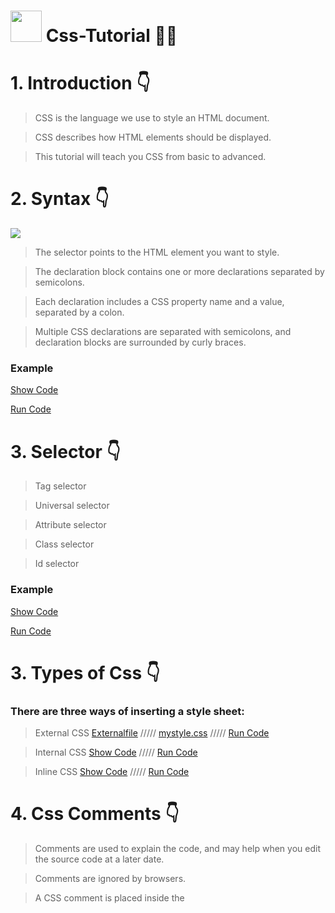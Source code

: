 # <img src="https://cdn-icons-png.flaticon.com/512/732/732190.png" width="50px"> Css-Tutorial 🧑‍🎓


# 1. Introduction 👇

>CSS is the language we use to style an HTML document.

>CSS describes how HTML elements should be displayed.

>This tutorial will teach you CSS from basic to advanced.

# 2. Syntax 👇

<img src="https://www.w3schools.com/css/img_selector.gif">

>The selector points to the HTML element you want to style.

>The declaration block contains one or more declarations separated by semicolons.

>Each declaration includes a CSS property name and a value, separated by a colon.

>Multiple CSS declarations are separated with semicolons, and declaration blocks are surrounded by curly braces.

### Example
<a href="https://github.com/codewithkunal404/css-tutorial/blob/main/syntax.html">Show Code</a>

<a href="https://codewithkunal404.github.io/css-tutorial/syntax.html">Run Code</a>


# 3. Selector 👇

>Tag selector 

>Universal selector

>Attribute selector

>Class selector

>Id selector

### Example
<a href="https://github.com/codewithkunal404/css-tutorial/blob/main/selector.html">Show Code</a>

<a href="https://codewithkunal404.github.io/css-tutorial/selector.html">Run Code</a>



# 3. Types of Css 👇
### There are three ways of inserting a style sheet:

>External CSS 
<a href="https://github.com/codewithkunal404/css-tutorial/blob/main/External.html">Externalfile</a>
/////
<a href="https://github.com/codewithkunal404/css-tutorial/blob/main/mystyle.css">mystyle.css</a>
/////
<a href="https://codewithkunal404.github.io/css-tutorial/External.html">Run Code</a>


>Internal CSS <a href="https://github.com/codewithkunal404/css-tutorial/blob/main/internal.html">Show Code</a>
/////
<a href="https://codewithkunal404.github.io/css-tutorial/internal.html">Run Code</a>


>Inline CSS
<a href="https://github.com/codewithkunal404/css-tutorial/blob/main/inline.html">Show Code</a>
/////
<a href="https://codewithkunal404.github.io/css-tutorial/inline.html">Run Code</a>

# 4. Css Comments 👇
>Comments are used to explain the code, and may help when you edit the source code at a later date.

>Comments are ignored by browsers.

>A CSS comment is placed inside the <style> element, and starts with /* and ends with */:
 
### Example
<a href="https://github.com/codewithkunal404/css-tutorial/blob/main/comment.html">Show Code</a>

<a href="https://codewithkunal404.github.io/css-tutorial/comment.html">Run Code</a>


# 5. Css Text 👇
### CSS has a lot of properties for formatting text:--->
 
  > color
 
  > background-color
 
  > text-align
 
  > text-align-last
 
  > vertical-align
 
  > text-decoration
 
  > text-transform
 
  > text-indent
 
  > letter-spacing
 
  > line-height
 
  > word-spacing
 
  > white-space
 
  > text-shadow

 ### Example
<a href="https://github.com/codewithkunal404/css-tutorial/blob/main/css-text.html">Show Code</a>

<a href="https://codewithkunal404.github.io/css-tutorial/css-text.html">Run Code</a>

 
 
 # 5. Css Colors 👇
### Colors are specified using predefined color names, or RGB, HEX, HSL, RGBA, HSLA values.:--->

 > colors link: <a href="https://coolors.co/">Css colors</a>
 
 >css-colorname
 
 >css-border-color
 
 >css-text-color
 
 >css-background-color
 
 >css-colors-values
 

 ### Example
<a href="https://github.com/codewithkunal404/css-tutorial/blob/main/colors.html">Show Code</a>

<a href="https://codewithkunal404.github.io/css-tutorial/colors.html">Run Code</a>


 # 6. Css Fonts 👇
 
 ><a href="https://fonts.google.com/">Google fonts</a>
 
 >font-size
 
 >font-weight
 
 >font-family
 
 >font-style
 
 >font
 
  ### Example
<a href="https://github.com/codewithkunal404/css-tutorial/blob/main/font.html">Show Code</a>

<a href="https://codewithkunal404.github.io/css-tutorial/font.html">Run Code</a>

 

 # 7. Css Background 👇
 

 ><a href="https://www.pexels.com/">pixel</a> ///// <a href="https://pixabay.com/">pixelbay</a>
 
>background	Sets    all the background properties in one declaration
 
>background-attachment	  Sets whether a background image is fixed or scrolls with the rest of the page
 
>background-clip	  Specifies the painting area of the background
 
>background-color  	Sets the background color of an element
 
>background-image	  Sets the background image for an element
 
>background-origin	  Specifies where the background image(s) is/are positioned
 
>background-position  	Sets the starting position of a background image
 
>background-repeat	Sets how a background image will be repeated
 
>background-size	  Specifies the size of the background image(s)

 ### Example
<a href="https://github.com/codewithkunal404/css-tutorial/blob/main/background.html">Show Code</a>

<a href="https://codewithkunal404.github.io/css-tutorial/background.html">Run Code</a>
 
